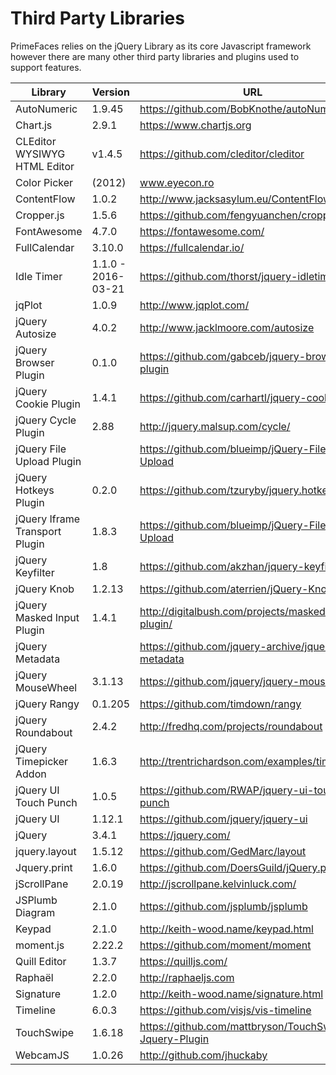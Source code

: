 # Third Party Libraries

PrimeFaces relies on the jQuery Library as its core Javascript framework however there
are many other third party libraries and plugins used to support features. 

| Library | Version | URL |
| --- | --- | --- |
| AutoNumeric | 1.9.45 | https://github.com/BobKnothe/autoNumeric |
| Chart.js | 2.9.1 | https://www.chartjs.org |
| CLEditor WYSIWYG HTML Editor | v1.4.5 | https://github.com/cleditor/cleditor |
| Color Picker | (2012) | www.eyecon.ro |
| ContentFlow | 1.0.2 | http://www.jacksasylum.eu/ContentFlow |
| Cropper.js | 1.5.6 | https://github.com/fengyuanchen/cropperjs |
| FontAwesome | 4.7.0 | https://fontawesome.com/ |
| FullCalendar | 3.10.0 | https://fullcalendar.io/ |
| Idle Timer | 1.1.0 - 2016-03-21 | https://github.com/thorst/jquery-idletimer |
| jqPlot | 1.0.9 | http://www.jqplot.com/ |
| jQuery Autosize | 4.0.2 | http://www.jacklmoore.com/autosize |
| jQuery Browser Plugin  | 0.1.0 | https://github.com/gabceb/jquery-browser-plugin |
| jQuery Cookie Plugin | 1.4.1 | https://github.com/carhartl/jquery-cookie |
| jQuery Cycle Plugin | 2.88 |  http://jquery.malsup.com/cycle/ |
| jQuery File Upload Plugin | | https://github.com/blueimp/jQuery-File-Upload |
| jQuery Hotkeys Plugin | 0.2.0 | https://github.com/tzuryby/jquery.hotkeys |
| jQuery Iframe Transport Plugin | 1.8.3 | https://github.com/blueimp/jQuery-File-Upload |
| jQuery Keyfilter | 1.8 | https://github.com/akzhan/jquery-keyfilter |
| jQuery Knob | 1.2.13 | https://github.com/aterrien/jQuery-Knob |
| jQuery Masked Input Plugin | 1.4.1 | http://digitalbush.com/projects/masked-input-plugin/ |
| jQuery Metadata | | https://github.com/jquery-archive/jquery-metadata |
| jQuery MouseWheel | 3.1.13 | https://github.com/jquery/jquery-mousewheel |
| jQuery Rangy | 0.1.205 | https://github.com/timdown/rangy |
| jQuery Roundabout | 2.4.2 | http://fredhq.com/projects/roundabout |
| jQuery Timepicker Addon | 1.6.3 | http://trentrichardson.com/examples/timepicker |
| jQuery UI Touch Punch | 1.0.5 | https://github.com/RWAP/jquery-ui-touch-punch |
| jQuery UI | 1.12.1 | https://github.com/jquery/jquery-ui |
| jQuery | 3.4.1 | https://jquery.com/ |
| jquery.layout | 1.5.12 | https://github.com/GedMarc/layout |
| Jquery.print | 1.6.0 | https://github.com/DoersGuild/jQuery.print |
| jScrollPane | 2.0.19 | http://jscrollpane.kelvinluck.com/ |
| JSPlumb Diagram | 2.1.0 | https://github.com/jsplumb/jsplumb |
| Keypad | 2.1.0 | http://keith-wood.name/keypad.html |
| moment.js | 2.22.2 | https://github.com/moment/moment |
| Quill Editor | 1.3.7 | https://quilljs.com/ |
| Raphaël | 2.2.0 | http://raphaeljs.com |
| Signature | 1.2.0 | http://keith-wood.name/signature.html |
| Timeline | 6.0.3 | https://github.com/visjs/vis-timeline |
| TouchSwipe | 1.6.18 | https://github.com/mattbryson/TouchSwipe-Jquery-Plugin |
| WebcamJS | 1.0.26 | http://github.com/jhuckaby |


